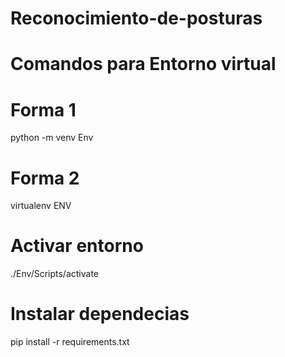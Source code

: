 # Reconocimiento-de-posturas

# Comandos para Entorno virtual
# Forma 1
python -m venv Env
# Forma 2
virtualenv  ENV

# Activar entorno
./Env/Scripts/activate

# Instalar dependecias
pip install -r requirements.txt